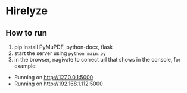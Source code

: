 # Hirelyze

## How to run
1) pip install PyMuPDF, python-docx, flask
2) start the server using `python main.py`
3) in the browser, nagivate to correct url that shows in the console, for example:
 * Running on http://127.0.0.1:5000
 * Running on http://192.168.1.112:5000
